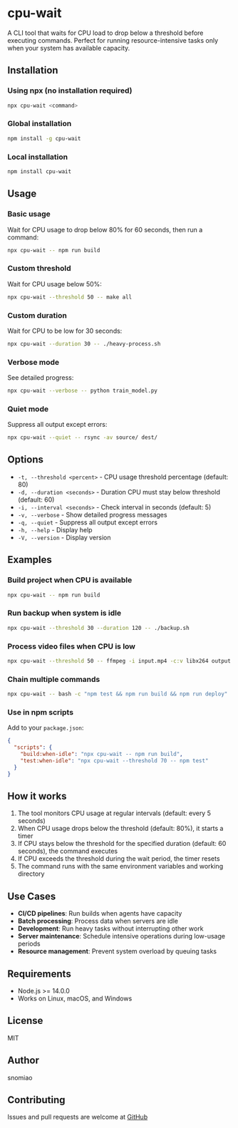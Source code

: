 # cpu-wait

A CLI tool that waits for CPU load to drop below a threshold before executing commands. Perfect for running resource-intensive tasks only when your system has available capacity.

## Installation

### Using npx (no installation required)
```bash
npx cpu-wait <command>
```

### Global installation
```bash
npm install -g cpu-wait
```

### Local installation
```bash
npm install cpu-wait
```

## Usage

### Basic usage
Wait for CPU usage to drop below 80% for 60 seconds, then run a command:
```bash
npx cpu-wait -- npm run build
```

### Custom threshold
Wait for CPU usage below 50%:
```bash
npx cpu-wait --threshold 50 -- make all
```

### Custom duration
Wait for CPU to be low for 30 seconds:
```bash
npx cpu-wait --duration 30 -- ./heavy-process.sh
```

### Verbose mode
See detailed progress:
```bash
npx cpu-wait --verbose -- python train_model.py
```

### Quiet mode
Suppress all output except errors:
```bash
npx cpu-wait --quiet -- rsync -av source/ dest/
```

## Options

- `-t, --threshold <percent>` - CPU usage threshold percentage (default: 80)
- `-d, --duration <seconds>` - Duration CPU must stay below threshold (default: 60)
- `-i, --interval <seconds>` - Check interval in seconds (default: 5)
- `-v, --verbose` - Show detailed progress messages
- `-q, --quiet` - Suppress all output except errors
- `-h, --help` - Display help
- `-V, --version` - Display version

## Examples

### Build project when CPU is available
```bash
npx cpu-wait -- npm run build
```

### Run backup when system is idle
```bash
npx cpu-wait --threshold 30 --duration 120 -- ./backup.sh
```

### Process video files when CPU is low
```bash
npx cpu-wait --threshold 50 -- ffmpeg -i input.mp4 -c:v libx264 output.mp4
```

### Chain multiple commands
```bash
npx cpu-wait -- bash -c "npm test && npm run build && npm run deploy"
```

### Use in npm scripts
Add to your `package.json`:
```json
{
  "scripts": {
    "build:when-idle": "npx cpu-wait -- npm run build",
    "test:when-idle": "npx cpu-wait --threshold 70 -- npm test"
  }
}
```

## How it works

1. The tool monitors CPU usage at regular intervals (default: every 5 seconds)
2. When CPU usage drops below the threshold (default: 80%), it starts a timer
3. If CPU stays below the threshold for the specified duration (default: 60 seconds), the command executes
4. If CPU exceeds the threshold during the wait period, the timer resets
5. The command runs with the same environment variables and working directory

## Use Cases

- **CI/CD pipelines**: Run builds when agents have capacity
- **Batch processing**: Process data when servers are idle
- **Development**: Run heavy tasks without interrupting other work
- **Server maintenance**: Schedule intensive operations during low-usage periods
- **Resource management**: Prevent system overload by queuing tasks

## Requirements

- Node.js >= 14.0.0
- Works on Linux, macOS, and Windows

## License

MIT

## Author

snomiao

## Contributing

Issues and pull requests are welcome at [GitHub](https://github.com/snomiao/cpu-wait)